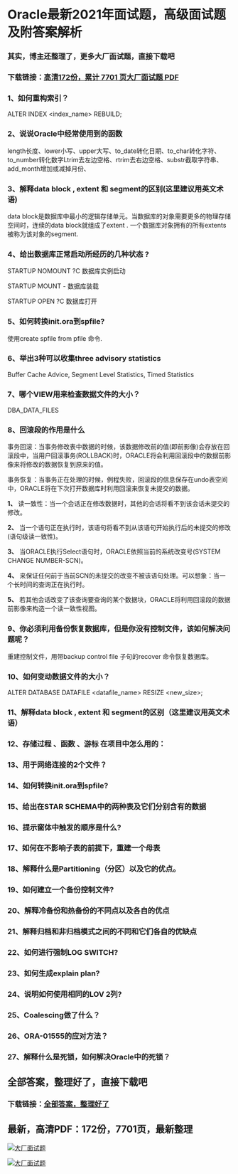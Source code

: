 # Oracle最新2021年面试题，高级面试题及附答案解析

### 其实，博主还整理了，更多大厂面试题，直接下载吧

### 下载链接：[高清172份，累计 7701 页大厂面试题  PDF](https://github.com/souyunku/DevBooks/blob/master/docs/index.md)



### 1、如何重构索引？

ALTER INDEX <index_name> REBUILD;


### 2、说说Oracle中经常使用到的函数

length长度、lower小写、upper大写、to_date转化日期、to_char转化字符、to_number转化数字Ltrim去左边空格、rtrim去右边空格、substr截取字符串、add_month增加或减掉月份、


### 3、解释data block , extent 和 segment的区别(这里建议用英文术语)

data block是数据库中最小的逻辑存储单元。当数据库的对象需要更多的物理存储空间时，连续的data block就组成了extent . 一个数据库对象拥有的所有extents被称为该对象的segment.


### 4、给出数据库正常启动所经历的几种状态 ?

STARTUP NOMOUNT ?C 数据库实例启动

STARTUP MOUNT - 数据库装载

STARTUP OPEN ?C 数据库打开


### 5、如何转换init.ora到spfile?

使用create spfile from pfile 命令.


### 6、举出3种可以收集three advisory statistics

Buffer Cache Advice, Segment Level Statistics, Timed Statistics


### 7、哪个VIEW用来检查数据文件的大小？

DBA_DATA_FILES


### 8、回滚段的作用是什么

事务回滚：当事务修改表中数据的时候，该数据修改前的值(即前影像)会存放在回滚段中，当用户回滚事务(ROLLBACK)时，ORACLE将会利用回滚段中的数据前影像来将修改的数据恢复到原来的值。

事务恢复：当事务正在处理的时候，例程失败，回滚段的信息保存在undo表空间中，ORACLE将在下次打开数据库时利用回滚来恢复未提交的数据。

**1、** 读一致性：当一个会话正在修改数据时，其他的会话将看不到该会话未提交的修改。

**2、** 当一个语句正在执行时，该语句将看不到从该语句开始执行后的未提交的修改(语句级读一致性)。

**3、** 当ORACLE执行Select语句时，ORACLE依照当前的系统改变号(SYSTEM CHANGE NUMBER-SCN)。

**4、** 来保证任何前于当前SCN的未提交的改变不被该语句处理。可以想象：当一个长时间的查询正在执行时。

**5、** 若其他会话改变了该查询要查询的某个数据块，ORACLE将利用回滚段的数据前影像来构造一个读一致性视图。


### 9、你必须利用备份恢复数据库，但是你没有控制文件，该如何解决问题呢？

重建控制文件，用带backup control file 子句的recover 命令恢复数据库。


### 10、如何变动数据文件的大小？

ALTER DATABASE DATAFILE <datafile_name> RESIZE <new_size>;


### 11、解释data block , extent 和 segment的区别（这里建议用英文术语）
### 12、存储过程 、函数 、游标 在项目中怎么用的：
### 13、用于网络连接的2个文件？
### 14、如何转换init.ora到spfile?
### 15、给出在STAR SCHEMA中的两种表及它们分别含有的数据
### 16、提示窗体中触发的顺序是什么?
### 17、如何在不影响子表的前提下，重建一个母表
### 18、解释什么是Partitioning（分区）以及它的优点。
### 19、如何建立一个备份控制文件?
### 20、解释冷备份和热备份的不同点以及各自的优点
### 21、解释归档和非归档模式之间的不同和它们各自的优缺点
### 22、如何进行强制LOG SWITCH?
### 23、如何生成explain plan?
### 24、说明如何使用相同的LOV 2列?
### 25、Coalescing做了什么？
### 26、ORA-01555的应对方法？
### 27、解释什么是死锁，如何解决Oracle中的死锁？




## 全部答案，整理好了，直接下载吧

### 下载链接：[全部答案，整理好了](https://www.souyunku.com/wp-content/uploads/weixin/githup-weixin-2.png)




## 最新，高清PDF：172份，7701页，最新整理

[![大厂面试题](https://www.souyunku.com/wp-content/uploads/weixin/mst.png "架构师专栏")](https://www.souyunku.com/wp-content/uploads/weixin/githup-weixin.png "架构师专栏")

[![大厂面试题](https://www.souyunku.com/wp-content/uploads/weixin/githup-weixin.png "架构师专栏")](https://www.souyunku.com/wp-content/uploads/weixin/githup-weixin.png "架构师专栏")

